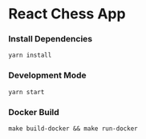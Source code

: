 # React Chess App

### Install Dependencies

```
yarn install
```

### Development Mode

```
yarn start
```

### Docker Build

```
make build-docker && make run-docker
```
